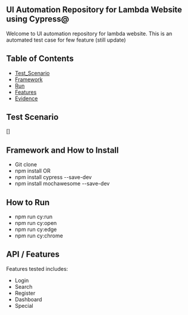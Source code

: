 ## UI Automation Repository for Lambda Website using Cypress@

Welcome to UI automation repository for lambda website. This is an automated test case for few feature (still update)
## Table of Contents

- [Test_Scenario](#TestScenario)
- [Framework](#framework)
- [Run](#run)
- [Features](#features)
- [Evidence](#evidence)

## Test Scenario
[]

## Framework and How to Install
- Git clone
- npm install 
OR
- npm install cypress --save-dev
- npm install mochawesome --save-dev

## How to Run
- npm run cy:run
- npm run cy:open
- npm run cy:edge
- npm run cy:chrome

## API / Features
Features tested includes:
- Login
- Search
- Register
- Dashboard
- Special
